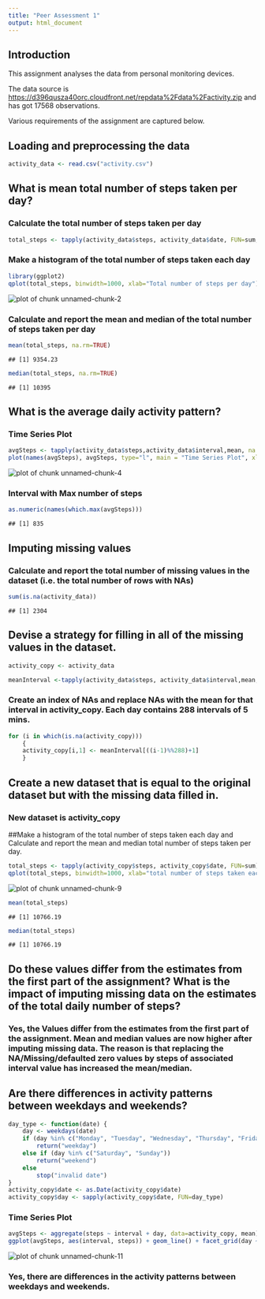 ```yaml
---
title: "Peer Assessment 1"
output: html_document
---
```


## Introduction

This assignment analyses the data from personal monitoring devices. 

The data source is https://d396qusza40orc.cloudfront.net/repdata%2Fdata%2Factivity.zip and has got 17568 observations. 

Various requirements of the assignment are captured below.


## Loading and preprocessing the data


```r
activity_data <- read.csv("activity.csv")
```

##  What is mean total number of steps taken per day?

### Calculate the total number of steps taken per day


```r
total_steps <- tapply(activity_data$steps, activity_data$date, FUN=sum, na.rm=TRUE)
```
### Make a histogram of the total number of steps taken each day


```r
library(ggplot2)
qplot(total_steps, binwidth=1000, xlab="Total number of steps per day")
```

![plot of chunk unnamed-chunk-2](figure/unnamed-chunk-2-1.png) 

### Calculate and report the mean and median of the total number of steps taken per day


```r
mean(total_steps, na.rm=TRUE)
```

```
## [1] 9354.23
```

```r
median(total_steps, na.rm=TRUE)
```

```
## [1] 10395
```

## What is the average daily activity pattern?

### Time Series Plot

```r
avgSteps <- tapply(activity_data$steps,activity_data$interval,mean, na.rm=TRUE)
plot(names(avgSteps), avgSteps, type="l", main = "Time Series Plot", xlab="5-minute Intervals", ylab="Average Steps")
```

![plot of chunk unnamed-chunk-4](figure/unnamed-chunk-4-1.png) 

### Interval with Max number of steps


```r
as.numeric(names(which.max(avgSteps)))
```

```
## [1] 835
```

## Imputing missing values

### Calculate and report the total number of missing values in the dataset (i.e. the total number of rows with NAs)


```r
sum(is.na(activity_data))
```

```
## [1] 2304
```

## Devise a strategy for filling in all of the missing values in the dataset.


```r
activity_copy <- activity_data

meanInterval <-tapply(activity_data$steps, activity_data$interval,mean, na.rm=TRUE)
```

### Create an index of NAs and replace NAs with the mean for that interval in activity_copy. Each day contains 288 intervals of 5 mins.


```r
for (i in which(is.na(activity_copy)))
    {
    activity_copy[i,1] <- meanInterval[((i-1)%%288)+1]
    }
```

## Create a new dataset that is equal to the original dataset but with the missing data filled in.

### New dataset is activity_copy

##Make a histogram of the total number of steps taken each day and Calculate and report the mean and median total number of steps taken per day. 


```r
total_steps <- tapply(activity_copy$steps, activity_copy$date, FUN=sum)
qplot(total_steps, binwidth=1000, xlab="total number of steps taken each day")
```

![plot of chunk unnamed-chunk-9](figure/unnamed-chunk-9-1.png) 

```r
mean(total_steps)
```

```
## [1] 10766.19
```

```r
median(total_steps)
```

```
## [1] 10766.19
```

## Do these values differ from the estimates from the first part of the assignment? What is the impact of imputing missing data on the estimates of the total daily number of steps?

### Yes, the Values differ from the estimates from the first part of the assignment. Mean and median values are now higher after imputing missing data. The reason is that replacing the NA/Missing/defaulted zero values by steps of associated interval value has increased the mean/median.

## Are there differences in activity patterns between weekdays and weekends?


```r
day_type <- function(date) {
    day <- weekdays(date)
    if (day %in% c("Monday", "Tuesday", "Wednesday", "Thursday", "Friday"))
        return("weekday")
    else if (day %in% c("Saturday", "Sunday"))
        return("weekend")
    else
        stop("invalid date")
}
activity_copy$date <- as.Date(activity_copy$date)
activity_copy$day <- sapply(activity_copy$date, FUN=day_type)
```
### Time Series Plot


```r
avgSteps <- aggregate(steps ~ interval + day, data=activity_copy, mean)
ggplot(avgSteps, aes(interval, steps)) + geom_line() + facet_grid(day ~ .) + xlab("5-minute interval") + ylab("Number of steps")
```

![plot of chunk unnamed-chunk-11](figure/unnamed-chunk-11-1.png) 


### Yes, there are differences in the activity patterns between weekdays and weekends.
